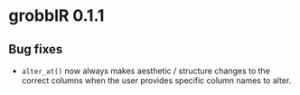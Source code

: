 

# grobblR 0.1.1

## Bug fixes

* `alter_at()` now always makes aesthetic / structure changes to the correct columns when the user provides specific column names to alter.

